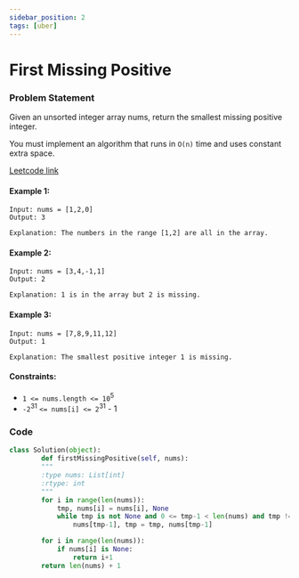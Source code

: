 ```yaml
---
sidebar_position: 2
tags: [uber]
---
```


# First Missing Positive

### Problem Statement

Given an unsorted integer array nums, return the smallest missing positive integer.

You must implement an algorithm that runs in `O(n)` time and uses constant extra space.

[Leetcode link](https://leetcode.com/problems/first-missing-positive/)

#### Example 1:

```
Input: nums = [1,2,0]
Output: 3

Explanation: The numbers in the range [1,2] are all in the array.
```

#### Example 2:

```
Input: nums = [3,4,-1,1]
Output: 2

Explanation: 1 is in the array but 2 is missing.
```

#### Example 3:

```
Input: nums = [7,8,9,11,12]
Output: 1

Explanation: The smallest positive integer 1 is missing.
```

#### Constraints:

- `1 <= nums.length <= 10`<sup>5</sup>
- `-2`<sup>31</sup> `<= nums[i] <= 2`<sup>31</sup> - 1

### Code

```python title="Python Code"
class Solution(object):
        def firstMissingPositive(self, nums):
        """
        :type nums: List[int]
        :rtype: int
        """
        for i in range(len(nums)):
            tmp, nums[i] = nums[i], None
            while tmp is not None and 0 <= tmp-1 < len(nums) and tmp != nums[tmp-1]:
                nums[tmp-1], tmp = tmp, nums[tmp-1]

        for i in range(len(nums)):
            if nums[i] is None:
                return i+1
        return len(nums) + 1

```
